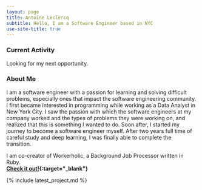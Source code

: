 ```yaml
---
layout: page
title: Antoine Leclercq
subtitle: Hello, I am a Software Engineer based in NYC
use-site-title: true
---
```


### Current Activity

Looking for my next opportunity.

### About Me

I am a software engineer with a passion for learning and solving difficult problems, especially ones that impact the software engineering community. I first became interested in programming while working as a Data Analyst in New York City. I saw the passion with which the software engineers at my company worked and the types of problems they were working on, and realized that this is something I wanted to do. Soon after, I started my journey to become a software engineer myself. After two years full time of careful study and deep learning, I was finally able to complete the transition.

I am co-creator of Workerholic, a Background Job Processor written in Ruby.
<br>
**[Check it out!](https://workerholic.github.io){:target="_blank"}**

{% include latest_project.md %}
